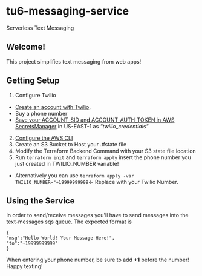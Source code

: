 # tu6-messaging-service
Serverless Text Messaging

## Welcome!

This project simplifies text messaging from web apps!

## Getting Setup
1. Configure Twilio
- [Create an account with Twilio](https://www.twilio.com/try-twilio).
- Buy a phone number
- [Save your ACCOUNT_SID and ACCOUNT_AUTH_TOKEN in AWS SecretsManager](https://docs.aws.amazon.com/secretsmanager/latest/userguide/create_secret.html) in US-EAST-1 as *"twilio_credentials"*
2. [Configure the AWS CLI](https://aws.amazon.com/cli/)
3. Create an S3 Bucket to Host your .tfstate file
4. Modify the Terraform Backend Command with your S3 state file location
5. Run `terraform init` and `terraform apply` insert the phone number you just created in TWILIO_NUMBER variable!
- Alternatively you can use `terraform apply -var TWILIO_NUMBER="+19999999999`<- Replace with your Twilio Number.

## Using the Service
In order to send/receive messages you'll have to send messages into the text-messages sqs queue. The expected format is
```
{
"msg":"Hello World! Your Message Here!",
"to":"+19999999999"
}
```

When entering your phone number, be sure to add **+1** before the number! Happy texting!
